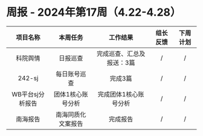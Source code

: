 
# 周报 - 2024年第17周（4.22-4.28）


|  项目名称  | 本周任务 | 工作结果 | 组长反馈 |  下周计划| 
|:----------:|:--------:|:--------:|:--------:|:--------:|
|  科院舆情  | 日报巡查 |完成巡查、汇总及报送：3篇|   /   |     /  |
|  242-sj    | 每日账号巡查 |完成3篇  |   /   |     / |
|  WB平台sj分析报告 | 团体1核心账号分析 |完成团体1核心账号分析|   /   |     /  |
|  南海报告  | 南海同质化文案报告|完成报告  |   /   |     / |